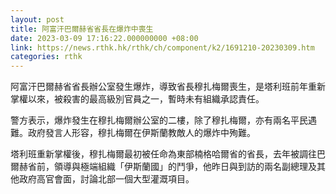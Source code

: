 ```yaml
---
layout: post
title: 阿富汗巴爾赫省省長在爆炸中喪生
date: 2023-03-09 17:16:22.000000000 +08:00
link: https://news.rthk.hk/rthk/ch/component/k2/1691210-20230309.htm
categories: rthk
---
```


阿富汗巴爾赫省省長辦公室發生爆炸，導致省長穆扎梅爾喪生，是塔利班前年重新掌權以來，被殺害的最高級別官員之一，暫時未有組織承認責任。

警方表示，爆炸發生在穆扎梅爾辦公室的二樓，除了穆扎梅爾，亦有兩名平民遇難。政府發言人形容，穆扎梅爾在伊斯蘭教敵人的爆炸中殉難。

塔利班重新掌權後，穆扎梅爾最初被任命為東部楠格哈爾省的省長，去年被調往巴爾赫省前，領導與極端組織「伊斯蘭國」的鬥爭，他昨日與到訪的兩名副總理及其他政府高官會面，討論北部一個大型灌溉項目。
